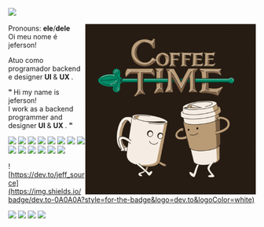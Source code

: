 ![](https://komarev.com/ghpvc/?username=git-cardoso-username&label=PROFILE+VIEWS&style=flat-square&color=lightgrey)

<p>
  <img  align=right src="https://github.com/git-cardoso/pr0m3theus.github.io/blob/master/imgs/coffeTome.gif" width="347" />
</p>

Pronouns: <strong>ele</strong>/<strong>dele</strong>   
Oi meu nome é jeferson!    

Atuo como programador backend e designer <strong> UI </strong> & <strong> UX </strong>.

<strong> " </strong>     Hi my name is jeferson!   
   I work as a backend programmer and designer<strong> UI </strong> & <strong> UX </strong>. 
   <strong> " </strong>

![](https://img.shields.io/badge/Linux-FCC624?style=for-the-badge&logo=linux&logoColor=black)  ![](https://img.shields.io/badge/shell_script-%23121011.svg?style=for-the-badge&logo=gnu-bash&logoColor=white) ![](https://img.shields.io/badge/c-%2300599C.svg?style=for-the-badge&logo=c&logoColor=white)  ![](https://img.shields.io/badge/c++-%2300599C.svg?style=for-the-badge&logo=c%2B%2B&logoColor=white) ![](https://img.shields.io/badge/python-%2314354C.svg?style=for-the-badge&logo=python&logoColor=white") ![](https://img.shields.io/badge/django-%23092E20.svg?style=for-the-badge&logo=django&logoColor=white)  ![](https://img.shields.io/badge/DJANGO-REST-ff1709?style=for-the-badge&logo=django&logoColor=white&color=ff1709&labelColor=gray) ![](https://img.shields.io/badge/dart-%230175C2.svg?style=for-the-badge&logo=dart&logoColor=white)   ![](https://img.shields.io/badge/Flutter-%2302569B.svg?style=for-the-badge&logo=Flutter&logoColor=white) ![](https://img.shields.io/badge/javascript-%23323330.svg?style=for-the-badge&logo=javascript&logoColor=%23F7DF1E")  ![](https://img.shields.io/badge/TypeScript-007ACC?style=for-the-badge&logo=typescript&logoColor=white) ![](https://img.shields.io/badge/Next-black?style=for-the-badge&logo=next.js&logoColor=white)   ![](https://img.shields.io/badge/React-20232A?style=for-the-badge&logo=react&logoColor=61DAFB) ![](https://img.shields.io/badge/WordPress-%23117AC9.svg?style=for-the-badge&logo=WordPress&logoColor=white)

![https://dev.to/jeff_source](https://img.shields.io/badge/dev.to-0A0A0A?style=for-the-badge&logo=dev.to&logoColor=white)

![](https://img.shields.io/badge/-Postman-FF6C37?logo=postman&logoColor=white&style=for-the-badge)   ![](https://img.shields.io/badge/-git-orange?logo=git&logoColor=white&style=for-the-badge)     ![](https://img.shields.io/badge/figma-%23F24E1E.svg?style=for-the-badge&logo=figma&logoColor=white)
![](https://github-profile-trophy.vercel.app/?username=git-cardoso&title=Commit,Repositories,PullRequest,MultiLanguage&theme=alduin&margin-w=9)


